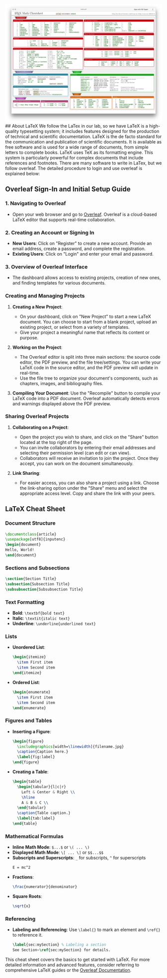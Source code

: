 ![](attachments/Pasted%20image%2020240208221851.png)## About LaTeX
We follow the LaTex in our lab, so we have 
LaTeX is a high-quality typesetting system; it includes features designed for the production of technical and scientific documentation. LaTeX is the de facto standard for the communication and publication of scientific documents. It is available as free software and is used for a wide range of documents, from simple letters to complete books. LaTeX uses TeX as its formatting engine. This system is particularly powerful for complex documents that include references and footnotes. 
There are many software to write in LaTex, but we follow overleaf. The detailed procedure to login and use overleaf is explained below: 
## Overleaf Sign-In and Initial Setup Guide

### 1. Navigating to Overleaf

- Open your web browser and go to [Overleaf](https://www.overleaf.com/). Overleaf is a cloud-based LaTeX editor that supports real-time collaboration.

### 2. Creating an Account or Signing In

- **New Users**: Click on "Register" to create a new account. Provide an email address, create a password, and complete the registration.
- **Existing Users**: Click on "Login" and enter your email and password.

### 3. Overview of Overleaf Interface

- The dashboard allows access to existing projects, creation of new ones, and finding templates for various documents.

### Creating and Managing Projects

1. **Creating a New Project**:
    
    - On your dashboard, click on "New Project" to start a new LaTeX document. You can choose to start from a blank project, upload an existing project, or select from a variety of templates.
    - Give your project a meaningful name that reflects its content or purpose.
1. **Working on the Project**:
    
    - The Overleaf editor is split into three main sections: the source code editor, the PDF preview, and the file tree/settings. You can write your LaTeX code in the source editor, and the PDF preview will update in real-time.
    - Use the file tree to organize your document's components, such as chapters, images, and bibliography files.
3. **Compiling Your Document**: Use the "Recompile" button to compile your LaTeX code into a PDF document. Overleaf automatically detects errors and warnings displayed above the PDF preview.
    

### Sharing Overleaf Projects

1. **Collaborating on a Project**:
    
    - Open the project you wish to share, and click on the "Share" button located at the top right of the page.
    - You can invite collaborators by entering their email addresses and selecting their permission level (can edit or can view).
    - Collaborators will receive an invitation to join the project. Once they accept, you can work on the document simultaneously.
2. **Link Sharing**:
    
    - For easier access, you can also share a project using a link. Choose the link-sharing option under the "Share" menu and select the appropriate access level. Copy and share the link with your peers.
## LaTeX Cheat Sheet

### Document Structure
```latex
\documentclass{article}
\usepackage[utf8]{inputenc}
\begin{document}
Hello, World!
\end{document}
```

### Sections and Subsections
```latex
\section{Section Title}
\subsection{Subsection Title}
\subsubsection{Subsubsection Title}
```

### Text Formatting
- **Bold**: `\textbf{bold text}`
- **Italic**: `\textit{italic text}`
- **Underline**: `\underline{underlined text}`

### Lists
- **Unordered List**:
  ```latex
  \begin{itemize}
    \item First item
    \item Second item
  \end{itemize}
  ```
- **Ordered List**:
  ```latex
  \begin{enumerate}
    \item First item
    \item Second item
  \end{enumerate}
  ```

### Figures and Tables
- **Inserting a Figure**:
  ```latex
  \begin{figure}
    \includegraphics[width=\linewidth]{filename.jpg}
    \caption{Caption here.}
    \label{fig:label}
  \end{figure}
  ```
- **Creating a Table**:
  ```latex
  \begin{table}
    \begin{tabular}{l|c|r}
      Left & Center & Right \\
      \hline
      A & B & C \\
    \end{tabular}
    \caption{Table caption.}
    \label{tab:label}
  \end{table}
  ```

### Mathematical Formulas
- **Inline Math Mode**: `$...$` or `\( ... \)`
- **Displayed Math Mode**: `\[ ... \]` or `$$...$$`
- **Subscripts and Superscripts**: `_` for subscripts, `^` for superscripts
  ```latex
  E = mc^2
  ```
- **Fractions**:
  ```latex
  \frac{numerator}{denominator}
  ```
- **Square Roots**:
  ```latex
  \sqrt{x}
  ```

### Referencing
- **Labeling and Referencing**:
  Use `\label{}` to mark an element and `\ref{}` to reference it.
  ```latex
  \label{sec:mySection} % Labeling a section
  See Section~\ref{sec:mySection} for details.
  ```

This cheat sheet covers the basics to get started with LaTeX. For more detailed information and advanced features, consider referring to comprehensive LaTeX guides or the [Overleaf Documentation](https://www.overleaf.com/learn).